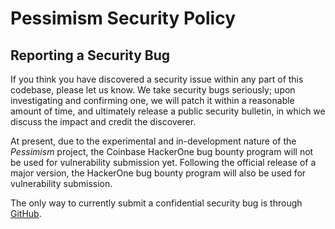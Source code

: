 # Pessimism Security Policy

## Reporting a Security Bug
If you think you have discovered a security issue within any part of this codebase, please let us know. We take security bugs seriously; upon investigating and confirming one, we will patch it within a reasonable amount of time, and ultimately release a public security bulletin, in which we discuss the impact and credit the discoverer.

At present, due to the experimental and in-development nature of the _Pessimism_ project, the Coinbase HackerOne bug bounty program will not be used for vulnerability submission yet. Following the official release of a major version, the HackerOne bug bounty program will also be used for vulnerability submission. 

The only way to currently submit a confidential security bug is through [GitHub](https://github.com/base-org/pessimism/security/advisories).
